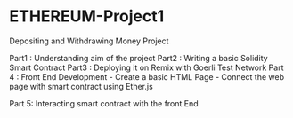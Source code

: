 # ETHEREUM-Project1
Depositing and Withdrawing Money Project

Part1 : Understanding aim of the project
Part2 : Writing a basic Solidity Smart Contract
Part3 : Deploying it on Remix with Goerli Test Network
Part 4 : Front End Development
     - Create a basic HTML Page
     - Connect the web page with smart contract using Ether.js
     
Part 5: Interacting smart contract with the front End
